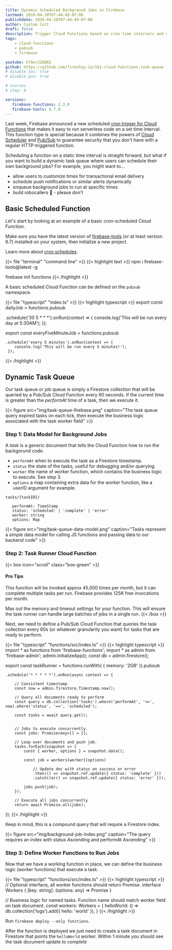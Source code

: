 ```yaml
---
title: Dynamic Scheduled Background Jobs in Firebase 
lastmod: 2019-04-20T07:44:49-07:00
publishdate: 2019-04-20T07:44:49-07:00
author: Custom Cult
draft: false
description: Trigger Cloud Functions based on cron time intervals and create a task queue for dynamically scheduled jobs. 
tags: 
    - cloud-functions
    - pubsub
    - firebase

youtube: h79xrJZAQ6I
github: https://github.com/fireship-io/181-cloud-functions-task-queue
# disable_toc: true
# disable_qna: true

# courses
# step: 0

versions:
   firebase-functions: 2.3.0
   firebase-tools: 6.7.0
---
```


Last week, Firebase announced a new scheduled [cron trigger for Cloud Functions](https://firebase.googleblog.com/2019/04/schedule-cloud-functions-firebase-cron.html) that makes it easy to run serverless code on a set time interval. This function type is special because it combines the powers of [Cloud Scheduler](https://cloud.google.com/scheduler/) and [Pub/Sub](https://cloud.google.com/pubsub/docs/overview) to guarantee security that you don't have with a regular HTTP-triggered function. 


Scheduling a function on a static time interval is straight forward, but what if you want to build a dynamic task queue where users can schedule their own background jobs? For example, you might want to...

- allow users to customize times for transactional email delivery
- schedule push notifications or similar alerts dynamically
- enqueue background jobs to run at specific times
- build robocallers 🤣 - please don't

## Basic Scheduled Function

Let's start by looking at an example of a basic cron-scheduled Cloud Function. 

Make sure you have the latest version of [firebase-tools](https://firebase.google.com/docs/cli/) (or at least version 6.7) installed on your system, then initialize a new project. 

Learn more about [cron schedules](/snippets/crontab-crash-course). 

{{< file "terminal" "command line" >}}
{{< highlight text >}}
npm i firebase-tools@latest -g

firebase init functions
{{< /highlight >}}

A basic scheduled Cloud Function can be defined on the `pubsub` namespace. 

{{< file "typescript" "index.ts" >}}
{{< highlight typescript >}}
export const dailyJob = functions.pubsub

   .schedule('30 5 * * *').onRun(context => {
      console.log('This will be run every day at 5:30AM');
   });

export const everyFiveMinuteJob = functions.pubsub

    .schedule('every 5 minutes').onRun(context => {
        console.log('This will be run every 5 minutes!');  
     });
{{< /highlight >}}

## Dynamic Task Queue

Our task queue or job queue is simply a Firestore collection that will be queried by a Pub/Sub Cloud Function every 60 seconds. If the current time is greater than the *performAt* time of a task, then we execute it. 

{{< figure src="img/task-queue-firebase.png" caption="The task queue query expired tasks on each tick, then execute the business logic associated with the task worker field" >}}


### Step 1: Data Model for Background Jobs

A *task* is a generic document that tells the Cloud Function how to run the backgorund code.  

- `performAt` when to execute the task as a Firestore timestamp. 
- `status` the state of the tasks, useful for debugging and/or querying. 
- `worker` the name of worker function, which contains the business logic to execute. See step 3.
- `options` a map containing extra data for the worker function, like a userID argument for example.


```
tasks/{taskID}/

   performAt: TimeStamp
   status: 'scheduled' | 'complete' | 'error'
   worker: string 
   options: Map
```

{{< figure src="img/task-queue-data-model.png" caption="Tasks represent a simple data model for calling JS functions and passing data to our backend code" >}}


### Step 2: Task Runner Cloud Function

{{< box icon="scroll" class="box-green" >}}
#### Pro Tips

This function will be invoked approx 45,000 times per month, but it can complete multiple tasks per run. Firebase provides 125K free invocations per month. 

Max out the memory and timeout settings for your function. This will ensure the task runner can handle large batches of jobs in a single run. 
{{< /box >}}

Next, we need to define a Pub/Sub Cloud Function that queries the task collection every 60s (or whatever granularity you want) for tasks that are ready to perform. 

{{< file "typescript" "functions/src/index.ts" >}}
{{< highlight typescript >}}
import * as functions from 'firebase-functions';
import * as admin from 'firebase-admin';
admin.initializeApp();
const db = admin.firestore();

export const taskRunner = functions.runWith( { memory: '2GB' }).pubsub

    .schedule('* * * * *').onRun(async context => {

        // Consistent timestamp
        const now = admin.firestore.Timestamp.now();
        
        // Query all documents ready to perform
        const query = db.collection('tasks').where('performAt', '<=', now).where('status', '==', 'scheduled');

        const tasks = await query.get();


        // Jobs to execute concurrently. 
        const jobs: Promise<any>[] = [];

        // Loop over documents and push job.
        tasks.forEach(snapshot => {
            const { worker, options } = snapshot.data();

            const job = workers[worker](options)
                
                // Update doc with status on success or error
                .then(() => snapshot.ref.update({ status: 'complete' }))
                .catch((err) => snapshot.ref.update({ status: 'error' }));

            jobs.push(job);
        });

        // Execute all jobs concurrently
        return await Promise.all(jobs);

});
{{< /highlight >}}


Keep in mind, this is a compound query that will require a Firestore index. 

{{< figure src="img/background-job-index.png" caption="The query requires an index with status Ascending and performAt Ascending" >}}



### Step 3: Define Worker Functions to Run Jobs

Now that we have a working function in place, we can define the business logic (worker functions) that execute a task. 

{{< file "typescript" "functions/src/index.ts" >}}
{{< highlight typescript >}}
// Optional interface, all worker functions should return Promise. 
interface Workers {
    [key: string]: (options: any) => Promise<any>
}

// Business logic for named tasks. Function name should match worker field on task document. 
const workers: Workers = {
    helloWorld: () => db.collection('logs').add({ hello: 'world' }),
}
{{< /highlight >}}


Run `firebase deploy --only functions`. 

After the function is deployed we just need to create a task document in Firestore that points the `helloWorld` worker. Within 1 minute you should see the task document update to *complete* 



